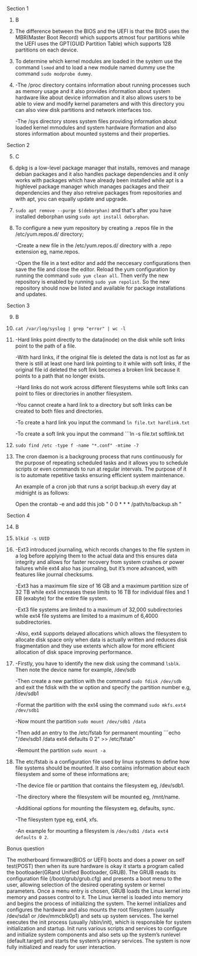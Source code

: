 Section 1
1. B
2. The difference between the BIOS and the UEFI is that the BIOS uses the MBR(Master Boot Record) which supports atmost four partitions while the UEFI uses the GPT(GUID Partition Table) which supports 128 partitions on each device.

3. To determine which kernel modules are loaded in the system use the command ```lsmod``` and to load a new module named dummy use the command ```sudo modprobe dummy```.

4. -The /proc directory contains information about running processes such as memory usage and it also provides information about system hardware like about device information and it also allows users to be able to view and modify kernel parameters and with this directory you can also view disk partitions and network interfaces too.

    -The /sys directory stores system files providing information about loaded kernel mmodules and system hardware iformation and also stores information about mounted systems and their properties.

Section 2

5. C

6. dpkg is a low-level package manager that installs, removes and manage debian packages and it also handles package dependencies and it only works with packages which have already been installed while apt is a highlevel package manager which manages packages and their dependencies and they also retreive packages from repositories and with apt, you can equally update and upgrade.

7. ```sudo apt remove --purge $(deborphan)``` and that's after you have installed deborphan using ```sudo apt install deborphan```.

8. To configure a new yum repository by creating a .repos file in the /etc/yum.repos.d/ directory;

   -Create a new file in the /etc/yum.repos.d/ directory with a .repo extension eg, name.repos.

   -Open the file in a text editor and add the neccesary configurations then save the file and close the editor. Reload the yum configuration by running the command ```sudo yum clean all```. Then verify the new repository is enabled by running ```sudo yum repolist```. So the new repository should now be listed and available for package installations and updates.

Section 3

9. B

10. ```cat /var/log/syslog | grep "error" | wc -l```

11. -Hard links point directly to the data(inode) on the disk while soft links point to the path of a file.
    
    -With hard links, if the original file is deleted the data is not lost as far as there is still at least one hard link pointing to it while with soft links, if the original file id deleted the soft link becomes a broken link because it points to a path that no longer exists.
    
    -Hard links do not work across different filesystems while soft links can point to files or directories in another filesystem.
    
    -You cannot create a hard link to a directory but soft links can be created to both files and directories.
    
    -To create a hard link you input the command ```ln file.txt hardlink.txt```
    
    -To create a soft link you input the command ```ln -s file.txt softlink.txt

12. ```sudo find /etc -type f -name "*.conf" -mtime -7```

13. The cron daemon is a backgroung process that runs continuously for the purpose of repeating scheduled tasks and it allows you to schedule scripts or even commands to run at regular intervals. The purpose of it is to automate repetitive tasks ensuring efficient system maintenance.

    An example of a cron job that runs a script backup.sh every day at midnight is as follows:
    
    Open the crontab -e and add this job " 0 0 * * * /path/to/backup.sh "

Section 4

14. B

15. ```blkid -s UUID```

16. -Ext3 introduced journaling, which records changes to the file system in a log before applying them to the actual data and this ensures data integrity and allows for faster recovery from system crashes or power failures while ext4 also has journaling, but it’s more advanced, with features like journal checksums.

    -Ext3 has a maximum file size of 16 GB and a maximum partition size of 32 TB while ext4 increases these limits to 16 TB for individual files and 1 EB (exabyte) for the entire file system.

    -Ext3 file systems are limited to a maximum of 32,000 subdirectories while ext4 file systems are limited to a maximum of 6,4000 subdirectories.

    -Also, ext4 supports delayed allocations which allows the filesystem to allocate disk space only when data is actually written and reduces disk fragmentation and they use extents which allow for more efficient allocation of disk space improving performance.

17. -Firstly, you have to identify the new disk using the command ```lsblk```. Then note the device name for example, /dev/sdb

    -Then create a new partition with the command ```sudo fdisk /dev/sdb``` and exit the fdisk with the w option and specify the partition number e.g, /dev/sdb1
      
    -Format the partition with the ext4 using the command ```sudo mkfs.ext4 /dev/sdb1```
      
    -Now mount the partition ```sudo mount /dev/sdb1 /data```
      
    -Then add an entry to the /etc/fstab for permanent mounting ```echo "/dev/sdb1 /data ext4 defaults 0 2" >> /etc/fstab"
      
    -Remount the partition ```sudo mount -a```

18. The etc/fstab is a configuration file used by linux systems to define how file systems should be mounted. It also contains information about each filesystem and some of these informations are;

    -The device file or partition that contains the filesystem eg, /dev/sdb1.

    -The directory where the filesystem will be mounted eg, /mnt/name.

    -Additional options for mounting the filesystem eg, defaults, sync.

    -The filesystem type eg, ext4, xfs.

    -An example for mounting a filesystem is ```/dev/sdb1 /data ext4 defaults 0 2```.

Bonus question

The motherboard firmware(BIOS or UEFI) boots and does a power on self test(POST) then when its sure hardware is okay it starts a program called the bootloader(GRand Unified Bootloader, GRUB). The GRUB reads its configuration file (/boot/grub/grub.cfg) and presents a boot menu to the user, allowing selection of the desired operating system or kernel parameters. Once a menu entry is chosen, GRUB loads the Linux kernel into memory and passes control to it. The Linux kernel is loaded into memory and begins the process of initializing the system. The kernel initializes and configures the hardware and also mounts the root filesystem (usually /dev/sda1 or /dev/mmcblk0p1) and sets up system services. The kernel executes the init process (usually /sbin/init), which is responsible for system initialization and startup. Init runs various scripts and services to configure and initialize system components and also sets up the system’s runlevel (default.target) and starts the system’s primary services. The system is now fully initialized and ready for user interaction.
    





    


